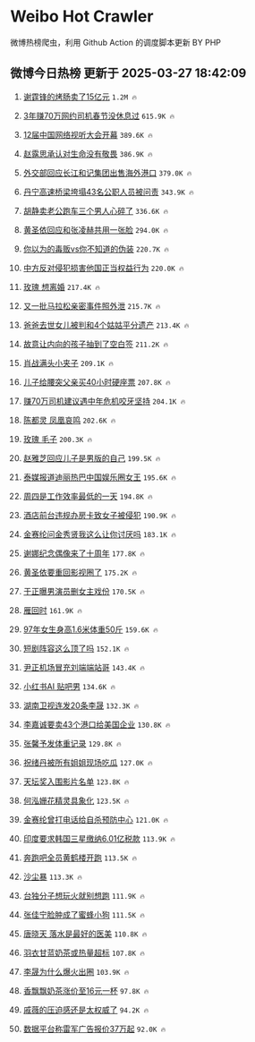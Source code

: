# Weibo Hot Crawler 



微博热榜爬虫，利用 Github Action 的调度脚本更新 BY PHP 


## 微博今日热榜 更新于 2025-03-27 18:42:09 
1. [谢霆锋的烤肠卖了15亿元](https://s.weibo.com/weibo?q=%23%E8%B0%A2%E9%9C%86%E9%94%8B%E7%9A%84%E7%83%A4%E8%82%A0%E5%8D%96%E4%BA%8615%E4%BA%BF%E5%85%83%23&t=31&band_rank=1&Refer=top) `1.2M 🔥` 

1. [3年赚70万网约司机春节没休息过](https://s.weibo.com/weibo?q=%233%E5%B9%B4%E8%B5%9A70%E4%B8%87%E7%BD%91%E7%BA%A6%E5%8F%B8%E6%9C%BA%E6%98%A5%E8%8A%82%E6%B2%A1%E4%BC%91%E6%81%AF%E8%BF%87%23&t=31&band_rank=2&Refer=top) `615.9K 🔥` 

1. [12届中国网络视听大会开幕](https://s.weibo.com/weibo?q=%2312%E5%B1%8A%E4%B8%AD%E5%9B%BD%E7%BD%91%E7%BB%9C%E8%A7%86%E5%90%AC%E5%A4%A7%E4%BC%9A%E5%BC%80%E5%B9%95%23&t=31&band_rank=3&Refer=top) `389.6K 🔥` 

1. [赵露思承认对生命没有敬畏](https://s.weibo.com/weibo?q=%23%E8%B5%B5%E9%9C%B2%E6%80%9D%E6%89%BF%E8%AE%A4%E5%AF%B9%E7%94%9F%E5%91%BD%E6%B2%A1%E6%9C%89%E6%95%AC%E7%95%8F%23&t=31&band_rank=4&Refer=top) `386.9K 🔥` 

1. [外交部回应长江和记集团出售海外港口](https://s.weibo.com/weibo?q=%23%E5%A4%96%E4%BA%A4%E9%83%A8%E5%9B%9E%E5%BA%94%E9%95%BF%E6%B1%9F%E5%92%8C%E8%AE%B0%E9%9B%86%E5%9B%A2%E5%87%BA%E5%94%AE%E6%B5%B7%E5%A4%96%E6%B8%AF%E5%8F%A3%23&t=31&band_rank=5&Refer=top) `379.0K 🔥` 

1. [丹宁高速桥梁垮塌43名公职人员被问责](https://s.weibo.com/weibo?q=%23%E4%B8%B9%E5%AE%81%E9%AB%98%E9%80%9F%E6%A1%A5%E6%A2%81%E5%9E%AE%E5%A1%8C43%E5%90%8D%E5%85%AC%E8%81%8C%E4%BA%BA%E5%91%98%E8%A2%AB%E9%97%AE%E8%B4%A3%23&t=31&band_rank=6&Refer=top) `343.9K 🔥` 

1. [胡静卖老公跑车三个男人心碎了](https://s.weibo.com/weibo?q=%E8%83%A1%E9%9D%99%E5%8D%96%E8%80%81%E5%85%AC%E8%B7%91%E8%BD%A6%E4%B8%89%E4%B8%AA%E7%94%B7%E4%BA%BA%E5%BF%83%E7%A2%8E%E4%BA%86&t=31&band_rank=7&Refer=top) `336.6K 🔥` 

1. [黄圣依回应和张凌赫共用一张脸](https://s.weibo.com/weibo?q=%23%E9%BB%84%E5%9C%A3%E4%BE%9D%E5%9B%9E%E5%BA%94%E5%92%8C%E5%BC%A0%E5%87%8C%E8%B5%AB%E5%85%B1%E7%94%A8%E4%B8%80%E5%BC%A0%E8%84%B8%23&t=31&band_rank=8&Refer=top) `294.0K 🔥` 

1. [你以为的毒贩vs你不知道的伪装](https://s.weibo.com/weibo?q=%23%E4%BD%A0%E4%BB%A5%E4%B8%BA%E7%9A%84%E6%AF%92%E8%B4%A9vs%E4%BD%A0%E4%B8%8D%E7%9F%A5%E9%81%93%E7%9A%84%E4%BC%AA%E8%A3%85%23&t=31&band_rank=9&Refer=top) `220.7K 🔥` 

1. [中方反对侵犯损害他国正当权益行为](https://s.weibo.com/weibo?q=%23%E4%B8%AD%E6%96%B9%E5%8F%8D%E5%AF%B9%E4%BE%B5%E7%8A%AF%E6%8D%9F%E5%AE%B3%E4%BB%96%E5%9B%BD%E6%AD%A3%E5%BD%93%E6%9D%83%E7%9B%8A%E8%A1%8C%E4%B8%BA%23&t=31&band_rank=10&Refer=top) `220.0K 🔥` 

1. [玫瑰 想离婚](https://s.weibo.com/weibo?q=%E7%8E%AB%E7%91%B0%20%E6%83%B3%E7%A6%BB%E5%A9%9A&t=31&band_rank=11&Refer=top) `217.4K 🔥` 

1. [又一批马拉松亲密事件照外泄](https://s.weibo.com/weibo?q=%23%E5%8F%88%E4%B8%80%E6%89%B9%E9%A9%AC%E6%8B%89%E6%9D%BE%E4%BA%B2%E5%AF%86%E4%BA%8B%E4%BB%B6%E7%85%A7%E5%A4%96%E6%B3%84%23&t=31&band_rank=12&Refer=top) `215.7K 🔥` 

1. [爸爸去世女儿被判和4个姑姑平分遗产](https://s.weibo.com/weibo?q=%23%E7%88%B8%E7%88%B8%E5%8E%BB%E4%B8%96%E5%A5%B3%E5%84%BF%E8%A2%AB%E5%88%A4%E5%92%8C4%E4%B8%AA%E5%A7%91%E5%A7%91%E5%B9%B3%E5%88%86%E9%81%97%E4%BA%A7%23&t=31&band_rank=13&Refer=top) `213.4K 🔥` 

1. [故意让内向的孩子抽到了空白签](https://s.weibo.com/weibo?q=%E6%95%85%E6%84%8F%E8%AE%A9%E5%86%85%E5%90%91%E7%9A%84%E5%AD%A9%E5%AD%90%E6%8A%BD%E5%88%B0%E4%BA%86%E7%A9%BA%E7%99%BD%E7%AD%BE&t=31&band_rank=14&Refer=top) `211.2K 🔥` 

1. [肖战满头小夹子](https://s.weibo.com/weibo?q=%23%E8%82%96%E6%88%98%E6%BB%A1%E5%A4%B4%E5%B0%8F%E5%A4%B9%E5%AD%90%23&t=31&band_rank=15&Refer=top) `209.1K 🔥` 

1. [儿子给腰突父亲买40小时硬座票](https://s.weibo.com/weibo?q=%23%E5%84%BF%E5%AD%90%E7%BB%99%E8%85%B0%E7%AA%81%E7%88%B6%E4%BA%B2%E4%B9%B040%E5%B0%8F%E6%97%B6%E7%A1%AC%E5%BA%A7%E7%A5%A8%23&t=31&band_rank=16&Refer=top) `207.8K 🔥` 

1. [赚70万司机建议遇中年危机咬牙坚持](https://s.weibo.com/weibo?q=%23%E8%B5%9A70%E4%B8%87%E5%8F%B8%E6%9C%BA%E5%BB%BA%E8%AE%AE%E9%81%87%E4%B8%AD%E5%B9%B4%E5%8D%B1%E6%9C%BA%E5%92%AC%E7%89%99%E5%9D%9A%E6%8C%81%23&t=31&band_rank=17&Refer=top) `204.1K 🔥` 

1. [陈都灵 凤凰哀鸣](https://s.weibo.com/weibo?q=%E9%99%88%E9%83%BD%E7%81%B5%20%E5%87%A4%E5%87%B0%E5%93%80%E9%B8%A3&t=31&band_rank=18&Refer=top) `202.6K 🔥` 

1. [玫瑰 毛子](https://s.weibo.com/weibo?q=%E7%8E%AB%E7%91%B0%20%E6%AF%9B%E5%AD%90&t=31&band_rank=19&Refer=top) `200.3K 🔥` 

1. [赵雅芝回应儿子是男版的自己](https://s.weibo.com/weibo?q=%23%E8%B5%B5%E9%9B%85%E8%8A%9D%E5%9B%9E%E5%BA%94%E5%84%BF%E5%AD%90%E6%98%AF%E7%94%B7%E7%89%88%E7%9A%84%E8%87%AA%E5%B7%B1%23&t=31&band_rank=20&Refer=top) `199.5K 🔥` 

1. [泰媒报道迪丽热巴中国娱乐圈女王](https://s.weibo.com/weibo?q=%23%E6%B3%B0%E5%AA%92%E6%8A%A5%E9%81%93%E8%BF%AA%E4%B8%BD%E7%83%AD%E5%B7%B4%E4%B8%AD%E5%9B%BD%E5%A8%B1%E4%B9%90%E5%9C%88%E5%A5%B3%E7%8E%8B%23&t=31&band_rank=21&Refer=top) `195.6K 🔥` 

1. [周四是工作效率最低的一天](https://s.weibo.com/weibo?q=%23%E5%91%A8%E5%9B%9B%E6%98%AF%E5%B7%A5%E4%BD%9C%E6%95%88%E7%8E%87%E6%9C%80%E4%BD%8E%E7%9A%84%E4%B8%80%E5%A4%A9%23&t=31&band_rank=22&Refer=top) `194.8K 🔥` 

1. [酒店前台违规办房卡致女子被侵犯](https://s.weibo.com/weibo?q=%23%E9%85%92%E5%BA%97%E5%89%8D%E5%8F%B0%E8%BF%9D%E8%A7%84%E5%8A%9E%E6%88%BF%E5%8D%A1%E8%87%B4%E5%A5%B3%E5%AD%90%E8%A2%AB%E4%BE%B5%E7%8A%AF%23&t=31&band_rank=23&Refer=top) `190.9K 🔥` 

1. [金赛纶问金秀贤我这么让你讨厌吗](https://s.weibo.com/weibo?q=%23%E9%87%91%E8%B5%9B%E7%BA%B6%E9%97%AE%E9%87%91%E7%A7%80%E8%B4%A4%E6%88%91%E8%BF%99%E4%B9%88%E8%AE%A9%E4%BD%A0%E8%AE%A8%E5%8E%8C%E5%90%97%23&t=31&band_rank=24&Refer=top) `183.1K 🔥` 

1. [谢娜纪念偶像来了十周年](https://s.weibo.com/weibo?q=%23%E8%B0%A2%E5%A8%9C%E7%BA%AA%E5%BF%B5%E5%81%B6%E5%83%8F%E6%9D%A5%E4%BA%86%E5%8D%81%E5%91%A8%E5%B9%B4%23&t=31&band_rank=25&Refer=top) `177.8K 🔥` 

1. [黄圣依要重回影视圈了](https://s.weibo.com/weibo?q=%E9%BB%84%E5%9C%A3%E4%BE%9D%E8%A6%81%E9%87%8D%E5%9B%9E%E5%BD%B1%E8%A7%86%E5%9C%88%E4%BA%86&t=31&band_rank=26&Refer=top) `175.2K 🔥` 

1. [于正曝男演员删女主戏份](https://s.weibo.com/weibo?q=%23%E4%BA%8E%E6%AD%A3%E6%9B%9D%E7%94%B7%E6%BC%94%E5%91%98%E5%88%A0%E5%A5%B3%E4%B8%BB%E6%88%8F%E4%BB%BD%23&t=31&band_rank=27&Refer=top) `170.5K 🔥` 

1. [雁回时](https://s.weibo.com/weibo?q=%E9%9B%81%E5%9B%9E%E6%97%B6&t=31&band_rank=28&Refer=top) `161.9K 🔥` 

1. [97年女生身高1.6米体重50斤](https://s.weibo.com/weibo?q=%2397%E5%B9%B4%E5%A5%B3%E7%94%9F%E8%BA%AB%E9%AB%981.6%E7%B1%B3%E4%BD%93%E9%87%8D50%E6%96%A4%23&t=31&band_rank=29&Refer=top) `159.6K 🔥` 

1. [短剧阵容这么顶了吗](https://s.weibo.com/weibo?q=%E7%9F%AD%E5%89%A7%E9%98%B5%E5%AE%B9%E8%BF%99%E4%B9%88%E9%A1%B6%E4%BA%86%E5%90%97&t=31&band_rank=30&Refer=top) `152.1K 🔥` 

1. [尹正机场冒充刘端端站哥](https://s.weibo.com/weibo?q=%E5%B0%B9%E6%AD%A3%E6%9C%BA%E5%9C%BA%E5%86%92%E5%85%85%E5%88%98%E7%AB%AF%E7%AB%AF%E7%AB%99%E5%93%A5&t=31&band_rank=31&Refer=top) `143.4K 🔥` 

1. [小红书AI 贴吧男](https://s.weibo.com/weibo?q=%E5%B0%8F%E7%BA%A2%E4%B9%A6AI%20%E8%B4%B4%E5%90%A7%E7%94%B7&t=31&band_rank=32&Refer=top) `134.6K 🔥` 

1. [湖南卫视连发20条李晟](https://s.weibo.com/weibo?q=%23%E6%B9%96%E5%8D%97%E5%8D%AB%E8%A7%86%E8%BF%9E%E5%8F%9120%E6%9D%A1%E6%9D%8E%E6%99%9F%23&t=31&band_rank=33&Refer=top) `132.3K 🔥` 

1. [李嘉诚要卖43个港口给美国企业](https://s.weibo.com/weibo?q=%23%E6%9D%8E%E5%98%89%E8%AF%9A%E8%A6%81%E5%8D%9643%E4%B8%AA%E6%B8%AF%E5%8F%A3%E7%BB%99%E7%BE%8E%E5%9B%BD%E4%BC%81%E4%B8%9A%23&t=31&band_rank=34&Refer=top) `130.8K 🔥` 

1. [张馨予发体重记录](https://s.weibo.com/weibo?q=%23%E5%BC%A0%E9%A6%A8%E4%BA%88%E5%8F%91%E4%BD%93%E9%87%8D%E8%AE%B0%E5%BD%95%23&t=31&band_rank=35&Refer=top) `129.8K 🔥` 

1. [祝绪丹被所有姐姐现场吃瓜](https://s.weibo.com/weibo?q=%E7%A5%9D%E7%BB%AA%E4%B8%B9%E8%A2%AB%E6%89%80%E6%9C%89%E5%A7%90%E5%A7%90%E7%8E%B0%E5%9C%BA%E5%90%83%E7%93%9C&t=31&band_rank=36&Refer=top) `127.0K 🔥` 

1. [天坛奖入围影片名单](https://s.weibo.com/weibo?q=%23%E5%A4%A9%E5%9D%9B%E5%A5%96%E5%85%A5%E5%9B%B4%E5%BD%B1%E7%89%87%E5%90%8D%E5%8D%95%23&t=31&band_rank=37&Refer=top) `123.8K 🔥` 

1. [何泓姗花精灵具象化](https://s.weibo.com/weibo?q=%E4%BD%95%E6%B3%93%E5%A7%97%E8%8A%B1%E7%B2%BE%E7%81%B5%E5%85%B7%E8%B1%A1%E5%8C%96&t=31&band_rank=38&Refer=top) `123.5K 🔥` 

1. [金赛纶曾打电话给自杀预防中心](https://s.weibo.com/weibo?q=%23%E9%87%91%E8%B5%9B%E7%BA%B6%E6%9B%BE%E6%89%93%E7%94%B5%E8%AF%9D%E7%BB%99%E8%87%AA%E6%9D%80%E9%A2%84%E9%98%B2%E4%B8%AD%E5%BF%83%23&t=31&band_rank=39&Refer=top) `121.0K 🔥` 

1. [印度要求韩国三星缴纳6.01亿税款](https://s.weibo.com/weibo?q=%E5%8D%B0%E5%BA%A6%E8%A6%81%E6%B1%82%E9%9F%A9%E5%9B%BD%E4%B8%89%E6%98%9F%E7%BC%B4%E7%BA%B36.01%E4%BA%BF%E7%A8%8E%E6%AC%BE&t=31&band_rank=40&Refer=top) `113.9K 🔥` 

1. [奔跑吧全员黄鹤楼开跑](https://s.weibo.com/weibo?q=%23%E5%A5%94%E8%B7%91%E5%90%A7%E5%85%A8%E5%91%98%E9%BB%84%E9%B9%A4%E6%A5%BC%E5%BC%80%E8%B7%91%23&t=31&band_rank=41&Refer=top) `113.5K 🔥` 

1. [沙尘暴](https://s.weibo.com/weibo?q=%E6%B2%99%E5%B0%98%E6%9A%B4&t=31&band_rank=42&Refer=top) `113.3K 🔥` 

1. [台独分子想玩火就别想跑](https://s.weibo.com/weibo?q=%23%E5%8F%B0%E7%8B%AC%E5%88%86%E5%AD%90%E6%83%B3%E7%8E%A9%E7%81%AB%E5%B0%B1%E5%88%AB%E6%83%B3%E8%B7%91%23&t=31&band_rank=43&Refer=top) `111.9K 🔥` 

1. [张佳宁脸肿成了蜜蜂小狗](https://s.weibo.com/weibo?q=%23%E5%BC%A0%E4%BD%B3%E5%AE%81%E8%84%B8%E8%82%BF%E6%88%90%E4%BA%86%E8%9C%9C%E8%9C%82%E5%B0%8F%E7%8B%97%23&t=31&band_rank=44&Refer=top) `111.5K 🔥` 

1. [唐晓天 落水是最好的医美](https://s.weibo.com/weibo?q=%E5%94%90%E6%99%93%E5%A4%A9%20%E8%90%BD%E6%B0%B4%E6%98%AF%E6%9C%80%E5%A5%BD%E7%9A%84%E5%8C%BB%E7%BE%8E&t=31&band_rank=45&Refer=top) `110.8K 🔥` 

1. [羽衣甘蓝奶茶或热量超标](https://s.weibo.com/weibo?q=%23%E7%BE%BD%E8%A1%A3%E7%94%98%E8%93%9D%E5%A5%B6%E8%8C%B6%E6%88%96%E7%83%AD%E9%87%8F%E8%B6%85%E6%A0%87%23&t=31&band_rank=46&Refer=top) `107.8K 🔥` 

1. [李晟为什么爆火出圈](https://s.weibo.com/weibo?q=%23%E6%9D%8E%E6%99%9F%E4%B8%BA%E4%BB%80%E4%B9%88%E7%88%86%E7%81%AB%E5%87%BA%E5%9C%88%23&t=31&band_rank=47&Refer=top) `103.9K 🔥` 

1. [香飘飘奶茶涨价至16元一杯](https://s.weibo.com/weibo?q=%23%E9%A6%99%E9%A3%98%E9%A3%98%E5%A5%B6%E8%8C%B6%E6%B6%A8%E4%BB%B7%E8%87%B316%E5%85%83%E4%B8%80%E6%9D%AF%23&t=31&band_rank=48&Refer=top) `97.8K 🔥` 

1. [戚薇的压迫感还是太权威了](https://s.weibo.com/weibo?q=%E6%88%9A%E8%96%87%E7%9A%84%E5%8E%8B%E8%BF%AB%E6%84%9F%E8%BF%98%E6%98%AF%E5%A4%AA%E6%9D%83%E5%A8%81%E4%BA%86&t=31&band_rank=49&Refer=top) `94.2K 🔥` 

1. [数据平台称雷军广告报价37万起](https://s.weibo.com/weibo?q=%23%E6%95%B0%E6%8D%AE%E5%B9%B3%E5%8F%B0%E7%A7%B0%E9%9B%B7%E5%86%9B%E5%B9%BF%E5%91%8A%E6%8A%A5%E4%BB%B737%E4%B8%87%E8%B5%B7%23&t=31&band_rank=50&Refer=top) `92.0K 🔥` 


